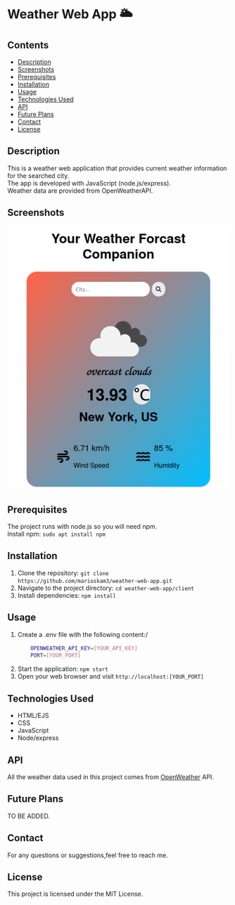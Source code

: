 # Weather Web App :sun_behind_large_cloud:

## Contents
- [Description](#Description)
- [Screenshots](#Screenshots)
- [Prerequisites](#Prerequisites)
- [Installation](#Installation)
- [Usage](#Usage)
- [Technologies Used](#Technologies-Used)
- [API](#API)
- [Future Plans](#Future-Plans)
- [Contact](#Contact)
- [License](#License)

## Description
This is a weather web application that provides current weather information for the searched city.\
The app is developed with JavaScript (node.js/express).\
Weather data are provided from  OpenWeatherAPI.

## Screenshots
![screenshot-1](/screenshots/screenshot1.png)

## Prerequisites
The project runs with node.js so you will need npm.\
Install npm: `sudo apt install npm`

## Installation
1. Clone the repository: `git clone https://github.com/marioskam3/weather-web-app.git`
2. Navigate to the project directory: `cd weather-web-app/client`
3. Install dependencies: `npm install`

## Usage
1. Create a .env file with the following content:/
    ```bash
        OPENWEATHER_API_KEY=[YOUR_API_KEY]
        PORT=[YOUR_PORT]
    ```
2. Start the application: `npm start`
3. Open your web browser and visit `http://localhost:[YOUR_PORT]`

## Technologies Used
- HTML/EJS
- CSS
- JavaScript
- Node/express

## API
All the weather data used in this project comes from [OpenWeather](https://openweathermap.org/) API.

## Future Plans
TO BE ADDED.

## Contact
For any questions or suggestions,feel free to reach me.

## License
This project is licensed under the MIT License.
